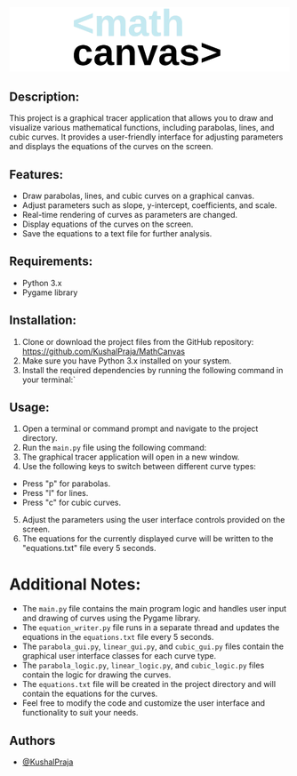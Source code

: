 
![logo](Logo.png)
## Description:
This project is a graphical tracer application that allows you to draw and visualize various mathematical functions, including parabolas, lines, and cubic curves. It provides a user-friendly interface for adjusting parameters and displays the equations of the curves on the screen.

## Features:
- Draw parabolas, lines, and cubic curves on a graphical canvas.
- Adjust parameters such as slope, y-intercept, coefficients, and scale.
- Real-time rendering of curves as parameters are changed.
- Display equations of the curves on the screen.
- Save the equations to a text file for further analysis.

## Requirements:
- Python 3.x
- Pygame library

## Installation:
1. Clone or download the project files from the GitHub repository: https://github.com/KushalPraja/MathCanvas
2. Make sure you have Python 3.x installed on your system.
3. Install the required dependencies by running the following command in your terminal:`


## Usage:
1. Open a terminal or command prompt and navigate to the project directory.
2. Run the `main.py` file using the following command:
3. The graphical tracer application will open in a new window.
4. Use the following keys to switch between different curve types:
- Press "p" for parabolas.
- Press "l" for lines.
- Press "c" for cubic curves.
5. Adjust the parameters using the user interface controls provided on the screen.
6. The equations for the currently displayed curve will be written to the "equations.txt" file every 5 seconds.

# Additional Notes:
- The `main.py` file contains the main program logic and handles user input and drawing of curves using the Pygame library.
- The `equation_writer.py` file runs in a separate thread and updates the equations in the `equations.txt` file every 5 seconds.
- The `parabola_gui.py`, `linear_gui.py`, and `cubic_gui.py` files contain the graphical user interface classes for each curve type.
- The `parabola_logic.py`, `linear_logic.py`, and `cubic_logic.py` files contain the logic for drawing the curves.
- The `equations.txt` file will be created in the project directory and will contain the equations for the curves.
- Feel free to modify the code and customize the user interface and functionality to suit your needs.



## Authors

- [@KushalPraja](https://www.github.com/kushalpraja)

